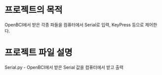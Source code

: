 # 프로젝트의 목적
  OpenBCI에서 받은 각종 파들을 컴퓨터에서 Serial로 입력, KeyPress 등으로 제어한다.

# 프로젝트 파일 설명
  Serial.py - OpenBCI에서 받은 Serial 값을 컴퓨터에서 받고 출력
